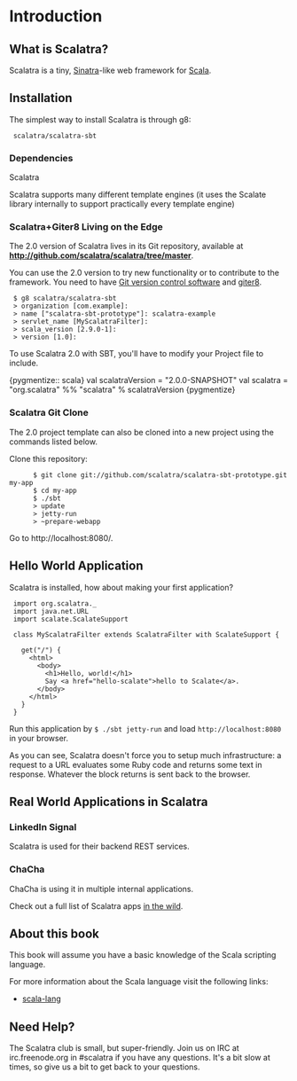 Introduction
=============

What is Scalatra?
----------------

Scalatra is a tiny, [Sinatra](http://www.sinatrarb.com/)-like web framework for [Scala](http://www.scala-lang.org/).

Installation
------------
The simplest way to install Scalatra is through g8:

     scalatra/scalatra-sbt

### Dependencies

Scalatra 

Scalatra supports many different template engines (it uses the Scalate library
internally to support practically every template engine)


### Scalatra+Giter8 Living on the Edge

The 2.0 version of Scalatra lives in its Git repository, available at 
**<http://github.com/scalatra/scalatra/tree/master>**.

You can use the 2.0 version to try new functionality or to contribute to the
framework. You need to have [Git version control
software](http://www.git-scm.com) and [giter8](https://github.com/n8han/giter8#readme).

     $ g8 scalatra/scalatra-sbt
     > organization [com.example]: 
     > name ["scalatra-sbt-prototype"]: scalatra-example
     > servlet_name [MyScalatraFilter]:
     > scala_version [2.9.0-1]:
     > version [1.0]:

To use Scalatra 2.0 with SBT, you'll have to modify your Project file to include.

{pygmentize:: scala}
val scalatraVersion = "2.0.0-SNAPSHOT"
val scalatra = "org.scalatra" %% "scalatra" % scalatraVersion
{pygmentize}

### Scalatra Git Clone

The 2.0 project template can also be cloned into a new project using the commands listed below.

Clone this repository:

          $ git clone git://github.com/scalatra/scalatra-sbt-prototype.git my-app
          $ cd my-app
          $ ./sbt
          > update
          > jetty-run
          > ~prepare-webapp

   Go to http://localhost:8080/.

Hello World Application
-----------------------

Scalatra is installed, how about making your first application?
     
     import org.scalatra._
     import java.net.URL
     import scalate.ScalateSupport

     class MyScalatraFilter extends ScalatraFilter with ScalateSupport {

       get("/") {
         <html>
           <body>
             <h1>Hello, world!</h1>
             Say <a href="hello-scalate">hello to Scalate</a>.
           </body>
         </html>
       }
     }
     
Run this application by `$ ./sbt jetty-run` and load
`http://localhost:8080` in your browser.

As you can see, Scalatra doesn't force you to setup much infrastructure: a
request to a URL evaluates some Ruby code and returns some text in response.
Whatever the block returns is sent back to the browser.


Real World Applications in Scalatra
----------------------------------

### LinkedIn Signal

Scalatra is used for their backend REST services.

### ChaCha

ChaCha is using it in multiple internal applications.

Check out a full list of Scalatra apps [in the wild][in-the-wild].

[in-the-wild]: http://www.scalatra.org/wild

About this book
---------------
This book will assume you have a basic knowledge of the Scala scripting language.

For more information about the Scala language visit the following links:

* [scala-lang](http://www.scala-lang.org/)

Need Help? 
----------

The Scalatra club is small, but super-friendly.  Join us on IRC at
irc.freenode.org in #scalatra if you have any questions.  It's a bit
slow at times, so give us a bit to get back to your questions.
